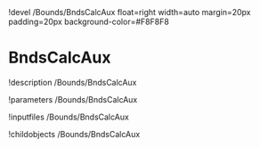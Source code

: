 <!-- MOOSE Object Documentation Stub: Remove this when content is added. -->!devel /Bounds/BndsCalcAux float=right width=auto margin=20px padding=20px background-color=#F8F8F8


# BndsCalcAux
!description /Bounds/BndsCalcAux

!parameters /Bounds/BndsCalcAux

!inputfiles /Bounds/BndsCalcAux

!childobjects /Bounds/BndsCalcAux
